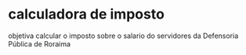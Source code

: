 # calculadora de imposto 
 objetiva calcular o imposto sobre o salario do servidores da Defensoria Pública de Roraima
